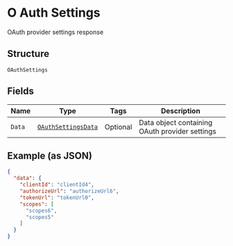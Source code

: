 
# O Auth Settings

OAuth provider settings response

## Structure

`OAuthSettings`

## Fields

| Name | Type | Tags | Description |
|  --- | --- | --- | --- |
| `Data` | [`OAuthSettingsData`](../../doc/models/o-auth-settings-data.md) | Optional | Data object containing OAuth provider settings |

## Example (as JSON)

```json
{
  "data": {
    "clientId": "clientId4",
    "authorizeUrl": "authorizeUrl6",
    "tokenUrl": "tokenUrl0",
    "scopes": [
      "scopes6",
      "scopes5"
    ]
  }
}
```

